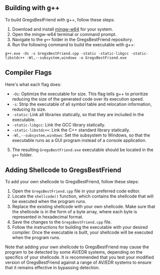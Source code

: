 ## Building with g++

To build GregsBestFriend with g++, follow these steps:

1. Download and install [mingw-w64](https://github.com/niXman/mingw-builds-binaries) for your system.
2. Open the mingw-w64 terminal or command prompt.
3. Navigate to the `g++` folder in the GregsBestFriend repository.
4. Run the following command to build the executable with g++:

`g++.exe -Os -s GregsBestFriend.cpp -static -static-libgcc -static-libstdc++ -Wl,--subsystem,windows -o GregsBestFriend.exe`

## Compiler Flags

Here's what each flag does:

- `-Os`: Optimize the executable for size. This flag tells g++ to prioritize reducing the size of the generated code over its execution speed.
- `-s`: Strip the executable of all symbol table and relocation information, reducing its size.
- `-static`: Link all libraries statically, so that they are included in the executable.
- `-static-libgcc`: Link the GCC library statically.
- `-static-libstdc++`: Link the C++ standard library statically.
- `-Wl,--subsystem,windows`: Set the subsystem to Windows, so that the executable runs as a GUI program instead of a console application.

5. The resulting `GregsBestFriend.exe` executable should be located in the `g++` folder.

## Adding Shellcode to GregsBestFriend

To add your own shellcode to GregsBestFriend, follow these steps:

1. Open the `GregsBestFriend.cpp` file in your preferred code editor.
2. Locate the `shellcode()` function, which contains the shellcode that will be executed when the program runs.
3. Replace the existing shellcode with your own shellcode. Make sure that the shellcode is in the form of a byte array, where each byte is represented in hexadecimal format.
4. Save the changes to the `GregsBestFriend.cpp` file.
5. Follow the instructions for building the executable with your desired compiler. Once the executable is built, your shellcode will be executed when the program runs.

Note that adding your own shellcode to GregsBestFriend may cause the program to be detected by some AV/EDR systems, depending on the specifics of your shellcode. It is recommended that you test your modified version of GregsBestFriend against a range of AV/EDR systems to ensure that it remains effective in bypassing detection.
